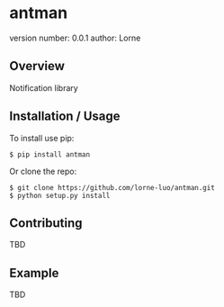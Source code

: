 antman
===============================

version number: 0.0.1
author: Lorne

Overview
--------

Notification library

Installation / Usage
--------------------

To install use pip:

    $ pip install antman


Or clone the repo:

    $ git clone https://github.com/lorne-luo/antman.git
    $ python setup.py install
    
Contributing
------------

TBD

Example
-------

TBD